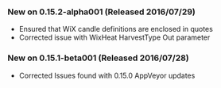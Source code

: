### New on 0.15.2-alpha001 (Released 2016/07/29)

* Ensured that WiX candle definitions are enclosed in quotes
* Corrected issue with WixHeat HarvestType Out parameter

### New on 0.15.1-beta001 (Released 2016/07/28)

* Corrected Issues found with 0.15.0 AppVeyor updates
